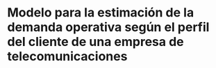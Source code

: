 # Modelo para la estimación de la demanda operativa según el perfil del cliente de una empresa de telecomunicaciones

